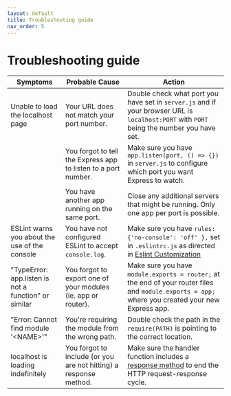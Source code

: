 ```yaml
---
layout: default
title: Troubleshooting guide 
nav_order: 5
---
```


# Troubleshooting guide 

| **Symptoms** | **Probable Cause** | **Action** |
| ------------ | ------------------ | ---------- |
| Unable to load the localhost page | Your URL does not match your port number. | Double check what port you have set in `server.js` and if your browser URL is `localhost:PORT` with `PORT` being the number you have set. |
|     | You forgot to tell the Express app to listen to a port number. | Make sure you have `app.listen(port, () => {})` in  `server.js` to configure which port you want Express to watch.|
|     | You have another app running on the same port. | Close any additional servers that might be running. Only one app per port is possible. |
|ESLint warns you about the use of the console| You have not configured ESLint to accept `console.log`. | Make sure you have `rules: {'no-console': 'off' },` set in `.eslintrc.js` as directed in [Eslint Customization](/pages/configuration/#customization)|
| "TypeError: app.listen is not a function" or similar | You forgot to export one of your modules (ie. app or router). | Make sure you have `module.exports = router;` at the end of your router files and `module.exports = app;` where you created your new Express app.|
| "Error: Cannot find module '<NAME\>'" | You're requiring the module from the wrong path. | Double check the path in the `require(PATH)` is pointing to the correct location.|
| localhost is loading indefinitely | You forgot to include (or you are not hitting) a response method. | Make sure the handler function includes a [response method](/pages/routes#setting-up-routes) to end the HTTP request-response cycle. |
